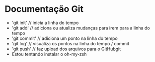 # Documentação Git
- 'git init' // inicia a linha do tempo
- 'git add' // adiciona ou atualiza mudanças para irem para a linha do tempo
- 'git commit' // adiciona um ponto na linha do tempo
- 'git log' // visualiza os pontos na linha do tempo / commit
- 'git push' // faz upload dos arquivos para o GitHubgit 
- Estou tentando instalar o oh-my-zsh